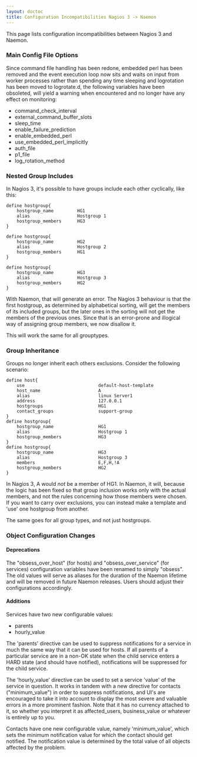 ```yaml
---
layout: doctoc
title: Configuration Incompatibilities Nagios 3 -> Naemon
---
```


This page lists configuration incompatibilities between Nagios 3
and Naemon.


### Main Config File Options
Since command file handling has been redone, embedded perl has been
removed and the event execution loop now sits and waits on input from
worker processes rather than spending any time sleeping and logrotation
has been moved to logrotate.d, the following variables have been obsoleted,
will yield a warning when encountered and no longer have any effect
on monitoring:

<ul>
<li>command_check_interval
<li>external_command_buffer_slots
<li>sleep_time
<li>enable_failure_prediction
<li>enable_embedded_perl
<li>use_embedded_perl_implicitly
<li>auth_file
<li>p1_file
<li>log_rotation_method
</ul>

### Nested Group Includes
In Nagios 3, it's possible to have groups include each other
cyclically, like this:

```
define hostgroup{
	hostgroup_name         HG1
	alias                  Hostgroup 1
	hostgroup_members      HG3
}

define hostgroup{
	hostgroup_name         HG2
	alias                  Hostgroup 2
	hostgroup_members      HG1
}

define hostgroup{
	hostgroup_name         HG3
	alias                  Hostgroup 3
	hostgroup_members      HG2
}
```

With Naemon, that will generate an error. The Nagios 3 behaviour
is that the first hostgroup, as determined by alphabetical sorting,
will get the members of its included groups, but the later ones in
the sorting will not get the members of the previous ones. Since
that is an error-prone and illogical way of assigning group members,
we now disallow it.

This will work the same for all grouptypes.

### Group Inheritance
Groups no longer inherit each others exclusions. Consider the
following scenario:

```
define host{
    use                            default-host-template
    host_name                      A
    alias                          linux Server1
    address                        127.0.0.1
    hostgroups                     HG1
    contact_groups                 support-group
}
define hostgroup{
    hostgroup_name                 HG1
    alias                          Hostgroup 1
    hostgroup_members              HG3
}
define hostgroup{
    hostgroup_name                 HG3
    alias                          Hostgroup 3
    members                        E,F,H,!A
    hostgroup_members              HG2
}
```

In Nagios 3, A would *not* be a member of HG1. In Naemon, it will,
because the logic has been fixed so that group inclusion works only
with the actual members, and not the rules concerning how those
members were chosen.
If you want to carry over exclusions, you can instead make a template
and 'use' one hostgroup from another.

The same goes for all group types, and not just hostgroups.

### Object Configuration Changes

#### Deprecations
The "obsess_over_host" (for hosts) and "obsess_over_service" (for
services) configuration variables have been renamed to simply "obsess".
The old values will serve as aliases for the duration of the Naemon
lifetime and will be removed in future Naemon releases. Users should
adjust their configurations accordingly.

#### Additions
Services have two new configurable values:

- parents
- hourly_value

The 'parents' directive can be used to suppress notifications for a
service in much the same way that it can be used for hosts. If all
parents of a particular service are in a non-OK state when the child
service enters a HARD state (and should have notified), notifications
will be suppressed for the child service.

The 'hourly_value' directive can be used to set a service 'value' of
the service in question. It works in tandem with a new directive for
contacts ("minimum_value") in order to suppress notifications, and
UI's are encouraged to take it into account to display the most severe
and valuable errors in a more prominent fashion. Note that it has no
currency attached to it, so whether you interpret it as affected_users,
business_value or whatever is entirely up to you.

Contacts have one new configurable value, namely 'minimum_value', which
sets the minimum notification value for which the contact should get
notified. The notification value is determined by the total value of
all objects affected by the problem.

